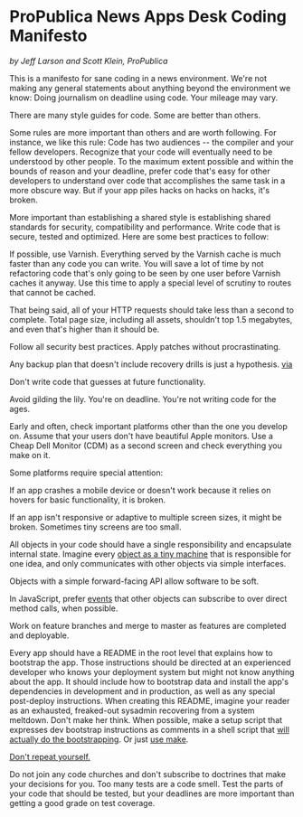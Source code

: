 # ProPublica News Apps Desk Coding Manifesto

_by Jeff Larson and Scott Klein, ProPublica_

This is a manifesto for sane coding in a news environment. We're not making any general statements about anything beyond the environment we know: Doing journalism on deadline using code. Your mileage may vary.

There are many style guides for code. Some are better than others.

Some rules are more important than others and are worth following. For instance, we like this rule: Code has two audiences -- the compiler and your fellow developers. Recognize that your code will eventually need to be understood by other people. To the maximum extent possible and within the bounds of reason and your deadline, prefer code that's easy for other developers to understand over code that accomplishes the same task in a more obscure way. But if your app piles hacks on hacks on hacks, it's broken.

More important than establishing a shared style is establishing shared standards for security, compatibility and performance. Write code that is secure, tested and optimized. Here are some best practices to follow:

If possible, use Varnish. Everything served by the Varnish cache is much faster than any code you can write. You will save a lot of time by not refactoring code that's only going to be seen by one user before Varnish caches it anyway. Use this time to apply a special level of scrutiny to routes that cannot be cached.

That being said, all of your HTTP requests should take less than a second to complete. Total page size, including all assets, shouldn't top 1.5 megabytes, and even that's higher than it should be.

Follow all security best practices. Apply patches without procrastinating.

Any backup plan that doesn't include recovery drills is just a hypothesis. [via](http://shop.oreilly.com/product/9781565926424.do)

Don't write code that guesses at future functionality.

Avoid gilding the lily. You're on deadline. You're not writing code for the ages.

Early and often, check important platforms other than the one you develop on. Assume that your users don't have beautiful Apple monitors. Use a Cheap Dell Monitor (CDM) as a second screen and check everything you make on it.

Some platforms require special attention:

If an app crashes a mobile device or doesn't work because it relies on hovers for basic functionality, it is broken.

If an app isn't responsive or adaptive to multiple screen sizes, it might be broken. Sometimes tiny screens are too small.

All objects in your code should have a single responsibility and encapsulate internal state. Imagine every [object as a tiny machine](http://worrydream.com/EarlyHistoryOfSmalltalk/) that is responsible for one idea, and only communicates with other objects via simple interfaces.

Objects with a simple forward-facing API allow software to be soft.

In JavaScript, prefer [events](http://backbonejs.org/#Events) that other objects can subscribe to over direct method calls, when possible.

Work on feature branches and merge to master as features are completed and deployable.

Every app should have a README in the root level that explains how to bootstrap the app. Those instructions should be directed at an experienced developer who knows your deployment system but might not know anything about the app. It should include how to bootstrap data and install the app's dependencies in development and in production, as well as any special post-deploy instructions. When creating this README, imagine your reader as an exhausted, freaked-out sysadmin recovering from a system meltdown. Don't make her think. When possible, make a setup script that expresses dev bootstrap instructions as comments in a shell script that [will actually do the bootstrapping](http://robots.thoughtbot.com/post/41439635905/bin-setup). Or just [use make](http://bost.ocks.org/mike/make/).

[Don't repeat yourself.](coding-manifesto.md)

Do not join any code churches and don't subscribe to doctrines that make your decisions for you. Too many tests are a code smell. Test the parts of your code that should be tested, but your deadlines are more important than getting a good grade on test coverage.

